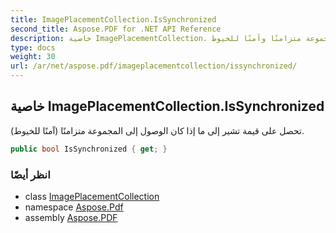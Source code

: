 ```yaml
---
title: ImagePlacementCollection.IsSynchronized
second_title: Aspose.PDF for .NET API Reference
description: خاصية ImagePlacementCollection. تحصل على قيمة تشير إلى ما إذا كان الوصول إلى المجموعة متزامنًا وآمنًا للخيوط
type: docs
weight: 30
url: /ar/net/aspose.pdf/imageplacementcollection/issynchronized/
---
```

## خاصية ImagePlacementCollection.IsSynchronized

تحصل على قيمة تشير إلى ما إذا كان الوصول إلى المجموعة متزامنًا (آمنًا للخيوط).

```csharp
public bool IsSynchronized { get; }
```

### انظر أيضًا

* class [ImagePlacementCollection](../)
* namespace [Aspose.Pdf](../../../aspose.pdf/)
* assembly [Aspose.PDF](../../../)